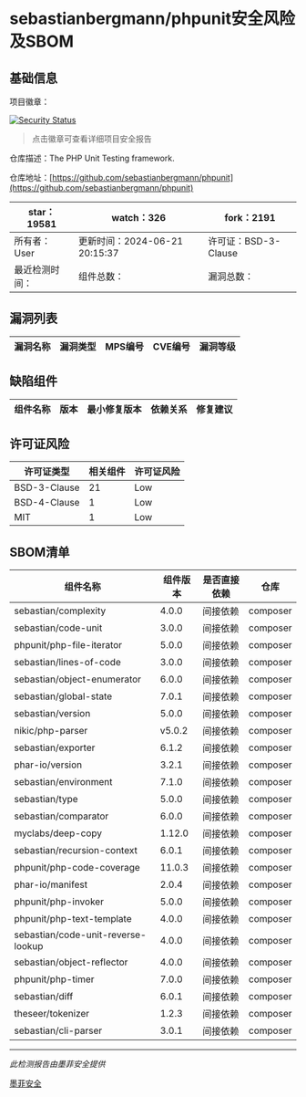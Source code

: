 # sebastianbergmann/phpunit安全风险及SBOM

## 基础信息

项目徽章：

[![Security Status](https://www.murphysec.com/platform3/v31/badge/1804227954771152896.svg)](https://www.murphysec.com/console/report/1692603591126044672/1804227954771152896)

> 点击徽章可查看详细项目安全报告

仓库描述：The PHP Unit Testing framework.

仓库地址：[https://github.com/sebastianbergmann/phpunit](https://github.com/sebastianbergmann/phpunit)

| star：19581 | watch：326 | fork：2191 |
| ----------- | -------------- | ------------ |
| 所有者：User | 更新时间：2024-06-21 20:15:37 | 许可证：BSD-3-Clause |
| 最近检测时间： | 组件总数： | 漏洞总数： |




## 漏洞列表

| 漏洞名称 | 漏洞类型 | MPS编号 | CVE编号 | 漏洞等级 |
| ------- | ------ | ------- | ------ | ----- |





## 缺陷组件

| 组件名称 | 版本 | 最小修复版本 | 依赖关系 | 修复建议 |
| -------- | ---- | ------------ | -------- | -------- |





## 许可证风险

| 许可证类型 | 相关组件 | 许可证风险 |
| ---------- | -------- | ---------- |
|BSD-3-Clause|21|Low|
|BSD-4-Clause|1|Low|
|MIT|1|Low|




## SBOM清单

| 组件名称 | 组件版本 | 是否直接依赖 | 仓库 |
| -------- | -------- | ------------ | ---- |
|sebastian/complexity|4.0.0|间接依赖|composer|
|sebastian/code-unit|3.0.0|间接依赖|composer|
|phpunit/php-file-iterator|5.0.0|间接依赖|composer|
|sebastian/lines-of-code|3.0.0|间接依赖|composer|
|sebastian/object-enumerator|6.0.0|间接依赖|composer|
|sebastian/global-state|7.0.1|间接依赖|composer|
|sebastian/version|5.0.0|间接依赖|composer|
|nikic/php-parser|v5.0.2|间接依赖|composer|
|sebastian/exporter|6.1.2|间接依赖|composer|
|phar-io/version|3.2.1|间接依赖|composer|
|sebastian/environment|7.1.0|间接依赖|composer|
|sebastian/type|5.0.0|间接依赖|composer|
|sebastian/comparator|6.0.0|间接依赖|composer|
|myclabs/deep-copy|1.12.0|间接依赖|composer|
|sebastian/recursion-context|6.0.1|间接依赖|composer|
|phpunit/php-code-coverage|11.0.3|间接依赖|composer|
|phar-io/manifest|2.0.4|间接依赖|composer|
|phpunit/php-invoker|5.0.0|间接依赖|composer|
|phpunit/php-text-template|4.0.0|间接依赖|composer|
|sebastian/code-unit-reverse-lookup|4.0.0|间接依赖|composer|
|sebastian/object-reflector|4.0.0|间接依赖|composer|
|phpunit/php-timer|7.0.0|间接依赖|composer|
|sebastian/diff|6.0.1|间接依赖|composer|
|theseer/tokenizer|1.2.3|间接依赖|composer|
|sebastian/cli-parser|3.0.1|间接依赖|composer|


------

*此检测报告由墨菲安全提供*

[墨菲安全](www.murphysec.com)